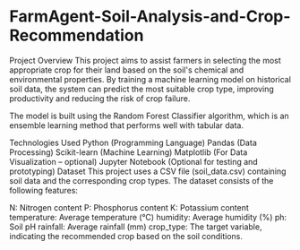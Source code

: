 # FarmAgent-Soil-Analysis-and-Crop-Recommendation

Project Overview
This project aims to assist farmers in selecting the most appropriate crop for their land based on the soil's chemical and environmental properties. By training a machine learning model on historical soil data, the system can predict the most suitable crop type, improving productivity and reducing the risk of crop failure.

The model is built using the Random Forest Classifier algorithm, which is an ensemble learning method that performs well with tabular data.

Technologies Used
Python (Programming Language)
Pandas (Data Processing)
Scikit-learn (Machine Learning)
Matplotlib (For Data Visualization – optional)
Jupyter Notebook (Optional for testing and prototyping)
Dataset
This project uses a CSV file (soil_data.csv) containing soil data and the corresponding crop types. The dataset consists of the following features:

N: Nitrogen content
P: Phosphorus content
K: Potassium content
temperature: Average temperature (°C)
humidity: Average humidity (%)
ph: Soil pH
rainfall: Average rainfall (mm)
crop_type: The target variable, indicating the recommended crop based on the soil conditions.
